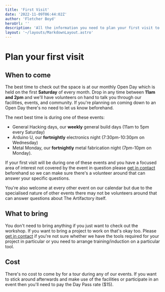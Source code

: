 ```yaml
---
title: 'First Visit'
date: '2022-11-09T06:44:02Z'
author: 'Fletcher Boyd'
heroUrl: ''
description: 'All the information you need to plan your first visit to our workshop'
layout: '~/layouts/MarkdownLayout.astro'
---
```


# Plan your first visit

## When to come

The best time to check out the space is at our monthly Open Day which is held on the first **Saturday** of every month. Drop in any time between **11am and 2pm** and we'll have volunteers on hand to talk you through our facilities, events, and community. If you're planning on coming down to an Open Day there's no need to let us know beforehand.

The next best time is during one of these events:

* General Hacking days, our **weekly** general build days (11am to 5pm every Saturday)
* Arduino U, our **fortnightly** electronics night (7:30pm-10:30pm on Wednesday)
* Metal Monday, our **fortnightly** metal fabrication night (7pm-10pm on Monday).

If your first visit will be during one of these events and you have a focused area of interest not covered by the event in question please [get in contact](mailto:info@artifactory.org.au) beforehand so we can make sure there's a volunteer around that can answer your specific questions.

You're also welcome at every other event on our calendar but due to the specialised nature of other events there may not be volunteers around that can answer questions about The Artifactory itself.

## What to bring

You don't need to bring anything if you just want to check out the workshop. If you want to bring a project to work on that's okay too. Please [get in contact](mailto:info@artifactory.org.au) if you're not sure whether we have the tools required for your project in particular or you need to arrange training/induction on a particular tool.

## Cost

There's no cost to come by for a tour during any of our events. If you want to stick around afterwards and make use of the facilities or participate in an event then you'll need to pay the Day Pass rate ($15).
